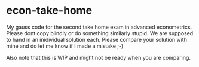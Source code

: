 econ-take-home
==============

My gauss code for the second take home exam in advanced econometrics. Please dont copy blindly or do something similarly stupid. We are supposed to hand in an inidividual solution each. Please compare your solution with mine and do let me know if I made a mistake ;-)

Also note that this is WIP and might not be ready when you are comparing.
